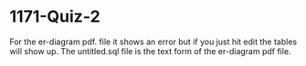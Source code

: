 # 1171-Quiz-2

For the er-diagram pdf. file it shows an error but if you just hit edit the tables will show up. 
The untitled.sql file is the text form of the er-diagram pdf file.
